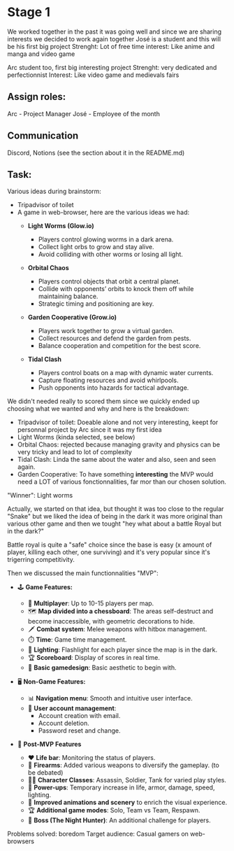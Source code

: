# Stage 1

We worked together in the past it was going well and since we are sharing interests we decided to work again together
José is a student and this will be his first big project
Strenght: Lot of free time
interest: Like anime and manga and video game

Arc student too, first big interesting project
Strenght: very dedicated and perfectionnist
Interest: Like video game and medievals fairs

## Assign roles:

Arc - Project Manager
José - Employee of the month 

## Communication

Discord, Notions (see the section about it in the README.md)

## Task:

Various ideas during brainstorm:
- Tripadvisor of toilet
- A game in web-browser, here are the various ideas we had:
  -  **Light Worms (Glow.io)**  
     - Players control glowing worms in a dark arena.  
     - Collect light orbs to grow and stay alive.  
     - Avoid colliding with other worms or losing all light.

  - **Orbital Chaos**  
     - Players control objects that orbit a central planet.  
     - Collide with opponents’ orbits to knock them off while maintaining balance.  
     - Strategic timing and positioning are key.

  - **Garden Cooperative (Grow.io)**  
     - Players work together to grow a virtual garden.  
     - Collect resources and defend the garden from pests.  
     - Balance cooperation and competition for the best score.

  - **Tidal Clash**  
     - Players control boats on a map with dynamic water currents.  
     - Capture floating resources and avoid whirlpools.  
     - Push opponents into hazards for tactical advantage.

We didn't needed really to scored them since we quickly ended up choosing what we wanted and why and here is the breakdown:

- Tripadvisor of toilet: Doeable alone and not very interesting, keept for personnal project by Arc since it was my first idea
- Light Worms (kinda selected, see below)
- Orbital Chaos: rejected because managing gravity and physics can be very tricky and lead to lot of complexity
- Tidal Clash: Linda the same about the water and also, seen and seen again.
- Garden Cooperative: To have something **interesting** the MVP would need a LOT of various fonctionnalities, far mor than our chosen solution.

"Winner": Light worms

Actually, we started on that idea, but thought it was too close to the regular "Snake" but we liked the idea of  being in the dark it was more original than various other game and then we tought "hey what about a battle Royal but in the dark?"

Battle royal is quite a "safe" choice since the base is easy (x amount of player, killing each other, one surviving) and it's very popular since it's trigerring competitivity.

Then we discussed the main functionnalities "MVP":

- 🕹️ **Game Features:**
  - 👥 **Multiplayer**: Up to 10-15 players per map.
  - 🗺️ **Map divided into a chessboard**: The areas self-destruct and become inaccessible, with geometric decorations to hide.
  - 🗡️ **Combat system**: Melee weapons with hitbox management.
  - ⏱️ **Time**: Game time management.
  - 🔦 **Lighting**: Flashlight for each player since the map is in the dark.
  - 🏆 **Scoreboard**: Display of scores in real time.
  - 🎨 **Basic gamedesign**: Basic aesthetic to begin with.
  
- 🖥️ **Non-Game Features:**
  - 📊 **Navigation menu**: Smooth and intuitive user interface.
  - 🔐 **User account management**:
    - Account creation with email.
    - Account deletion.
    - Password reset and change.

- 🚀 **Post-MVP Features**
  - ❤️ **Life bar**: Monitoring the status of players.
  - 🔫 **Firearms**: Added various weapons to diversify the gameplay. (to be debated)
  - 👨‍🚀 **Character Classes**: Assassin, Soldier, Tank for varied play styles.
  - 💪 **Power-ups**: Temporary increase in life, armor, damage, speed, lighting.
  - 🎵 **Improved animations and scenery** to enrich the visual experience.
  - 🏆 **Additional game modes**: Solo, Team vs Team, Respawn.
  - 👹 **Boss (The Night Hunter)**: An additional challenge for players.

Problems solved: boredom
Target audience: Casual gamers on web-browsers